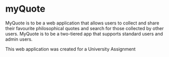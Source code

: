 # myQuote

MyQuote is to be a web application that allows users to collect and share their favourite philosophical quotes and search for those collected by other users.
MyQuote is to be a two-tiered app that supports standard users and admin users.

This web application was created for a University Assignment
